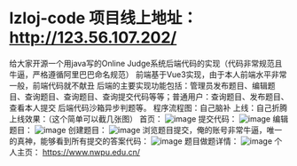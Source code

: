 # lzloj-code  项目线上地址：http://123.56.107.202/
给大家开源一个用java写的Online Judge系统后端代码的实现（代码非常规范且牛逼，严格遵循阿里巴巴命名规范）
前端基于Vue3实现，由于本人前端水平非常一般，前端代码就不献丑
后端的主要实现功能包括：管理员发布题目、编辑题目、查询题目、查询题目、查询提交代码等等；普通用户：查询题目、发布题目、查看本人提交
后端代码沙箱异步判题等。
程序流程图：自己脑补
上线：自己折腾
上线效果：（这个简单可以截几张图）
首页：
![image](https://github.com/kukudelongoflzl/lzloj-code/assets/145359909/e25663c2-e7d1-4d71-850b-99461245d90c)
提交代码：
![image](https://github.com/kukudelongoflzl/lzloj-code/assets/145359909/aa0c34ec-339f-484b-aa80-4fb8e15f59df)
编辑题目：
![image](https://github.com/kukudelongoflzl/lzloj-code/assets/145359909/37e74ed9-a491-44b7-9449-59583334e879)
创建题目：
![image](https://github.com/kukudelongoflzl/lzloj-code/assets/145359909/b4d7e4f3-5a91-41fd-a673-8eef770e64e1)
浏览题目提交，俺的账号非常牛逼，唯一的真神，能够看到所有提交的答案代码：
![image](https://github.com/kukudelongoflzl/lzloj-code/assets/145359909/0fb97205-365b-49cd-b60a-f6ae9bfce005)
题目做题详情：
![image](https://github.com/kukudelongoflzl/lzloj-code/assets/145359909/fe28cecb-6b4a-4837-af56-81a45201b05a)
个人主页：
https://www.nwpu.edu.cn/






